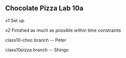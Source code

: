 ## Chocolate Pizza Lab 10a

_v1_ Set up

_v2_ Finished as much as possible within time constraints

class10-choc branch -- Peter

class10pizza branch -- Shingo